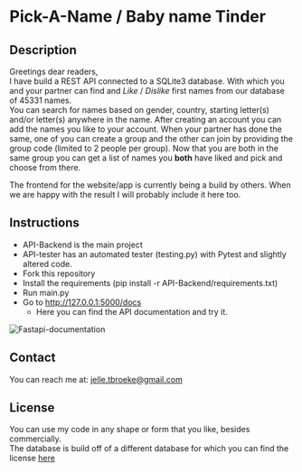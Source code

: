 # Pick-A-Name / Baby name Tinder

## Description

Greetings dear readers,\
I have build a REST API connected to a SQLite3 database. With which you and your partner can find and *Like* / *Dislike* first names from our database of 45331 names.\
You can search for names based on gender, country, starting letter(s) and/or letter(s) anywhere in the name. After creating an account you can add the names you like to your account. When your partner has done the same, one of you can create a group and the other can join by providing the group code (limited to 2 people per group). Now that you are both in the same group you can get a list of names you **both** have liked and pick and choose from there.

The frontend for the website/app is currently being a build by others. When we are happy with the result I will probably include it here too.

## Instructions

* API-Backend is the main project
* API-tester has an automated tester (testing.py) with Pytest and slightly altered code.
* Fork this repository
* Install the requirements (pip install -r API-Backend/requirements.txt)
* Run main.py
* Go to <http://127.0.0.1:5000/docs>
  * Here you can find the API documentation and try it.

![Fastapi-documentation](https://github.com/Roads-Deelnemer/Pick-A-Name/blob/main/API-Backend/static/fastapidocs.png?raw=true)

## Contact

You can reach me at: <jelle.tbroeke@gmail.com>

## License

You can use my code in any shape or form that you like, besides commercially.\
The database is build off of a different database for which you can find the license [here](https://github.com/MatthiasWinkelmann/firstname-database)
